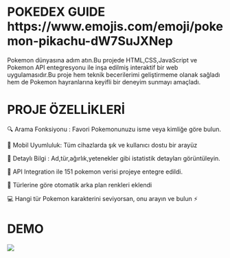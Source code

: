 <h1>POKEDEX GUIDE https://www.emojis.com/emoji/pokemon-pikachu-dW7SuJXNep </h1>

Pokemon dünyasına adım atın.Bu projede HTML,CSS,JavaScript ve Pokemon API entegresyonu ile inşa edilmiş interaktif bir web uygulamasıdır.Bu proje hem teknik becerilerimi geliştirmeme olanak sağladı hem de Pokemon hayranlarına keyifli bir deneyim sunmayı amaçladı.

<h1>PROJE ÖZELLİKLERİ</h1>

🔍 Arama Fonksiyonu : Favori Pokemonunuzu isme veya kimliğe göre bulun.

📱 Mobil Uyumluluk: Tüm cihazlarda şık ve kullanıcı dostu bir arayüz

🧩 Detaylı Bilgi : Ad,tür,ağırlık,yetenekler gibi istatistik detayları görüntüleyin.

🚀 API Integration ile 151 pokemon verisi projeye entegre edildi.

🌈 Türlerine göre otomatik arka plan renkleri eklendi

💻 Hangi tür Pokemon karakterini seviyorsan, onu arayın ve bulun ⚡

<h1>DEMO</h1>

![](poke.gif)
